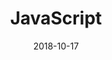 ---
id: 1
title: JavaScript
tag: javascript
date: "2018-10-17"
image: ../src/images/icons/javascript.svg
pagetype: tech
---